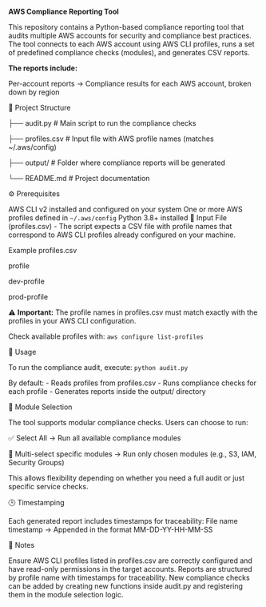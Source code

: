 **AWS Compliance Reporting Tool**

This repository contains a Python-based compliance reporting tool that audits multiple AWS accounts for security and compliance best practices. The tool connects to each AWS account using AWS CLI profiles, runs a set of predefined compliance checks (modules), and generates CSV reports.

**The reports include:**

Per-account reports → Compliance results for each AWS account, broken down by region

📂 Project Structure

├── audit.py         # Main script to run the compliance checks

├── profiles.csv     # Input file with AWS profile names (matches ~/.aws/config)

├── output/          # Folder where compliance reports will be generated

└── README.md        # Project documentation

⚙️ Prerequisites

AWS CLI v2 installed and configured on your system
One or more AWS profiles defined in `~/.aws/config`
Python 3.8+ installed
📝 Input File (profiles.csv) - The script expects a CSV file with profile names that correspond to AWS CLI profiles already configured on your machine.

Example profiles.csv

profile

dev-profile

prod-profile

⚠️ **Important:** The profile names in profiles.csv must match exactly with the profiles in your AWS CLI configuration.

Check available profiles with: `aws configure list-profiles`

🚀 Usage

To run the compliance audit, execute: `python audit.py`

By default: - Reads profiles from profiles.csv - Runs compliance checks for each profile - Generates reports inside the output/ directory

📌 Module Selection

The tool supports modular compliance checks. Users can choose to run:

✅ Select All → Run all available compliance modules

🎯 Multi-select specific modules → Run only chosen modules (e.g., S3, IAM, Security Groups)

This allows flexibility depending on whether you need a full audit or just specific service checks.

🕒 Timestamping

Each generated report includes timestamps for traceability: File name timestamp → Appended in the format MM-DD-YY-HH-MM-SS

📌 Notes

Ensure AWS CLI profiles listed in profiles.csv are correctly configured and have read-only permissions in the target accounts.
Reports are structured by profile name with timestamps for traceability.
New compliance checks can be added by creating new functions inside audit.py and registering them in the module selection logic.
